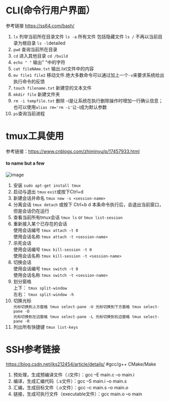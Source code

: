 # CLI(命令行用户界面）
参考链接 <https://ss64.com/bash/>
1. `ls` 列举当前所在目录文件 `ls -a` 所有文件 包括隐藏文件 `ls /` 不再以当前目录为根目录 `ls -l`detailed
2. `pwd` 查询当前所在目录
3. `cd` 进入其他目录 `cd /build`
4. `echo " "` 输出" "中的字符
5. `cat fileNAme.txt` 输出.txt文件中的内容
6. `mv file1 file2` 移动文件.绝大多数命令可以通过加上一个`-v`来要求系统给出执行命令的反馈
7. `touch filename.txt` 新建空的文本文件
8. `mkdir file` 新建文件夹
9. `rm -i tempfile.txt` 删除 -i是让系统在执行删除操作时增加一行确认信息；也可以使用`alias rm='rm -i'`让-i成为默认参数
10. `ps`查询当前进程

# tmux工具使用
参考链接：<https://www.cnblogs.com/zhiminyu/p/17457933.html> 
#### to name but a few
 ![image](https://github.com/user-attachments/assets/e8e445a3-247f-4fdc-adb2-e45d276acfcb)
 1. 安装 `sudo apt-get install tmux`
 2. 启动与退出 `tmux`   `exit`或按下Ctrl+d
 3. 新建会话并命名 `tmux new -s <session-name> `
 4. 分离会话 `tmux detach` 或按下 Ctrl+b d  本条命令执行后，会退出当前窗口，但是会话仍在运行
 5. 查看当前所有tmux会话 `tmux ls` or `tmux list-session`
 6. 重新接入某个已存在的会话 <br>
     使用会话编号 `tmux attach -t 0` <br>
     使用会话名称 `tmux attach -t <session-name>` <br>
 7. 杀死会话 <br>
     使用会话编号 `tmux kill-session -t 0` <br>
     使用会话名称 `tmux kill-session -t <session-name>` <br>
 8. 切换会话 <br>
     使用会话编号 `tmux switch -t 0` <br>
     使用会话名称 `tmux switch -t <session-name>` <br>
 9. 划分窗格 <br>
     上下： `tmux split-window` <br>
     左右： `tmux split-window -h` <br>
 10. 切换光标 <br> 
`光标切换到上方窗格 tmux select-pane -U 光标切换到下方窗格 tmux select-pane -D `<br>
`光标切换到左边窗格 tmux select-pane -L 光标切换到右边窗格 tmux select-pane -R `<br>
 11. 列出所有快捷键 `tmux list-keys`

# SSH参考链接
<https://blog.csdn.net/jks212454/article/details/>
#gcc/g++ CMake/Make
1. 预处理，生成预编译文件（.i文件）：gcc –E main.c –o main.i
2. 编译，生成汇编代码（.s文件）：gcc –S main.i –o main.s
3. 汇编，生成目标文件（.o文件）：gcc –c main.s –o main.o
4. 链接，生成可执行文件（executable文件）：gcc main.o –o main
   


